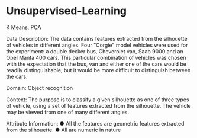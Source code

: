 # Unsupervised-Learning
K Means, PCA


Data Description:
The data contains features extracted from the silhouette of vehicles in different
angles. Four "Corgie" model vehicles were used for the experiment: a double
decker bus, Cheverolet van, Saab 9000 and an Opel Manta 400 cars. This
particular combination of vehicles was chosen with the expectation that the
bus, van and either one of the cars would be readily distinguishable, but it
would be more difficult to distinguish between the cars.

Domain:
Object recognition

Context:
The purpose is to classify a given silhouette as one of three types of vehicle,
using a set of features extracted from the silhouette. The vehicle may be viewed
from one of many different angles.

Attribute Information:
● All the features are geometric features extracted from the silhouette.
● All are numeric in nature
